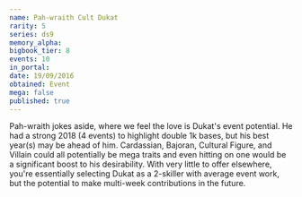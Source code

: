 ```yaml
---
name: Pah-wraith Cult Dukat
rarity: 5
series: ds9
memory_alpha:
bigbook_tier: 8
events: 10
in_portal:
date: 19/09/2016
obtained: Event
mega: false
published: true
---
```


Pah-wraith jokes aside, where we feel the love is Dukat's event potential. He had a strong 2018 (4 events) to highlight double 1k bases, but his best year(s) may be ahead of him. Cardassian, Bajoran, Cultural Figure, and Villain could all potentially be mega traits and even hitting on one would be a significant boost to his desirability. With very little to offer elsewhere, you're essentially selecting Dukat as a 2-skiller with average event work, but the potential to make multi-week contributions in the future.
